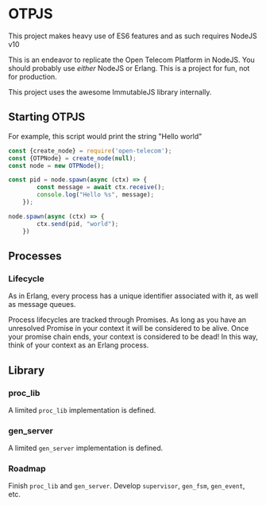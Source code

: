 # OTPJS
This project makes heavy use of ES6 features and as such requires NodeJS v10

This is an endeavor to replicate the Open Telecom Platform in NodeJS. You should
probably use *either* NodeJS or Erlang. This is a project for fun, not for
production.

This project uses the awesome ImmutableJS library internally.

## Starting OTPJS
For example, this script would print the string "Hello world"

```javascript
const {create_node} = require('open-telecom');
const {OTPNode} = create_node(null);
const node = new OTPNode();

const pid = node.spawn(async (ctx) => {
        const message = await ctx.receive();
        console.log("Hello %s", message);
    });

node.spawn(async (ctx) => {
        ctx.send(pid, "world");
    })
```

## Processes
### Lifecycle
As in Erlang, every process has a unique identifier associated with it, as well
as message queues. 

Process lifecycles are tracked through Promises. As long as you have an
unresolved Promise in your context it will be considered to be alive. Once your
promise chain ends, your context is considered to be dead! In this way, think of
your context as an Erlang process.

## Library
### proc_lib
A limited `proc_lib` implementation is defined.

### gen_server
A limited `gen_server` implementation is defined.

### Roadmap
Finish `proc_lib` and `gen_server`. Develop `supervisor`, `gen_fsm`,
`gen_event`, etc.
